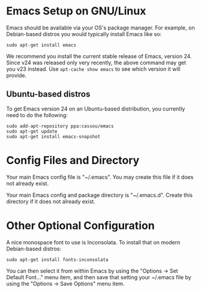 Emacs Setup on GNU/Linux
========================

Emacs should be available via your OS's package manager.  For example,
on Debian-based distros you would typically install Emacs like so:

    sudo apt-get install emacs

We recommend you install the current stable release of Emacs, version
24. Since v24 was released only very recently, the above command may
get you v23 instead. Use `apt-cache show emacs` to see which version
it will provide.



Ubuntu-based distros
--------------------

To get Emacs version 24 on an Ubuntu-based distribution, you currently
need to do the following:

    sudo add-apt-repository ppa:cassou/emacs
    sudo apt-get update
    sudo apt-get install emacs-snapshot



Config Files and Directory
==========================

Your main Emacs config file is "~/.emacs". You may create
this file if it does not already exist.

Your main Emacs config and package directory is "~/.emacs.d".
Create this directory if it does not already exist.



Other Optional Configuration
============================

A nice monospace font to use is Inconsolata. To install
that on modern Debian-based distros:

    sudo apt-get install fonts-inconsolata

You can then select it from within Emacs by using the "Options → Set
Default Font..." menu item, and then save that setting your ~/.emacs
file by using the "Options → Save Options" menu item.

